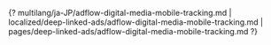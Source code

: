 {? multilang/ja-JP/adflow-digital-media-mobile-tracking.md | localized/deep-linked-ads/adflow-digital-media-mobile-tracking.md | pages/deep-linked-ads/adflow-digital-media-mobile-tracking.md ?}
